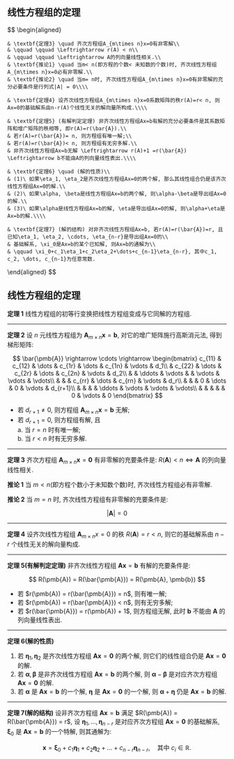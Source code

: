 ## 线性方程组的定理

$$
\begin{aligned}

	& \textbf{定理3} \quad 齐次方程组A_{m\times n}x=0有非零解\\
	& \qquad \qquad \Leftrightarrow r(A) < n\\
	& \qquad \qquad \Leftrightarrow A的列向量线性相关.\\
	& \textbf{推论1} \quad 当m< n(即方程的个数< 未知数的个数)时, 齐次线性方程组A_{m\times n}x=0必有非零解.\\
	& \textbf{推论2} \quad 当m= n时, 齐次线性方程组A_{m\times n}x=0有非零解的充分必要条件是行列式|A| = 0\\\\

	& \textbf{定理4} 设齐次线性方程组A_{m\times n}x=0系数矩阵的秩r(A)=r< n, 则Ax=0的基础解系由n-r(A)个线性无关的解向量所构成.\\\\

	& \textbf{定理5} (有解判定定理) 非齐次线性方程组Ax=b有解的充分必要条件是其系数矩阵和增广矩阵的秩相等, 即r(A)=r(\bar{A}).\\
	& 若r(A)=r(\bar{A})= n, 则方程组有唯一解;\\
	& 若r(A)=r(\bar{A})< n, 则方程组有无穷多解.\\
	& 非齐次线性方程组Ax=b无解 \Leftrightarrow r(A)+1 =r(\bar{A}) \Leftrightarrow b不能由A的列向量线性表出.\\\\

	& \textbf{定理6} \quad (解的性质)\\
	& (1)\ 如果\eta_1, \eta_2是齐次线性方程组Ax=0的两个解, 那么其线性组合仍是该齐次线性方程组Ax=0的解.\\
	& (2)\ 如果\alpha, \beta是线性方程组Ax=b的两个解, 则\alpha-\beta是导出组Ax=0的解.\\
	& (3)\ 如果\alpha是线性方程组Ax=b的解, \eta是导出组Ax=0的解, 则\alpha+\eta是Ax=b的解.\\\\

	& \textbf{定理7} (解的结构) 对非齐次线性方程组Ax=b, 若r(A)=r(\bar{A})=r, 且已知\eta_1, \eta_2, \cdots, \eta_{n-r}是导出组Ax=0的\\
	& 基础解系, \xi_0是Ax=b的某个已知解, 则Ax=b的通解为\\
	& \qquad \xi_0+c_1\eta_1+c_2\eta_2+\dots+c_{n-1}\eta_{n-r}, 其中c_1, c_2, \dots, c_{n-1}为任意常数.

\end{aligned}
$$

## 线性方程组的定理

**定理 1**
线性方程组的初等行变换把线性方程组变成与它同解的方程组.

---

**定理 2**
设 $n$ 元线性方程组为 $\pmb{A}_{m\times n}\pmb{x}=\pmb{b}$, 对它的增广矩阵施行高斯消元法, 得到梯形矩阵:

$$
\bar{\pmb{A}} \rightarrow \cdots \rightarrow
\begin{bmatrix}
	c_{11} & c_{12} & \dots & c_{1r} & \dots & c_{1n} & \vdots & d_1\\
	& c_{22} & \dots & c_{2r} & \dots & c_{2n} & \vdots & d_2\\
	&  & \ddots & \vdots &  & \vdots & \vdots & \vdots\\
	&  &  & c_{rr} & \dots & c_{rn} & \vdots & d_r\\
	&  &  & 0 & \dots & 0 & \vdots & d_{r+1}\\
	&  &  &  & \ddots & \vdots & \vdots & \vdots\\
	&  &  &  &  & 0 & \vdots & 0
\end{bmatrix}
$$

- 若 $d_{r+1} \ne 0$, 则方程组 $\pmb{A}_{m\times n} \pmb{x}=\pmb{b}$ 无解;
- 若 $d_{r+1} = 0$, 则方程组有解, 且 <BR>
  a. 当 $r=n$ 时有唯一解; <BR>
  b. 当 $r<n$ 时有无穷多解.

---

**定理 3**
齐次方程组 $\pmb{A}_{m\times n}\pmb{x}=\pmb{0}$ 有非零解的充要条件是:
$R(\pmb{A}) < n \iff \pmb{A} \text{ 的列向量线性相关}.$

**推论 1**
当 $m < n$(即方程个数小于未知数个数)时, 齐次线性方程组必有非零解.

**推论 2**
当 $m = n$ 时, 齐次线性方程组有非零解的充要条件是:

$$
|\pmb{A}| = 0
$$

---

**定理 4**
设齐次线性方程组 $\pmb{A}_{m\times n}x=0$ 的秩 $R(\pmb{A})=r<n$, 则它的基础解系由 $n - r$ 个线性无关的解向量构成.

---

**定理 5(有解判定定理)**
非齐次线性方程组 $\pmb{Ax}= \pmb{b}$ 有解的充要条件是:

$$
R(\pmb{A}) = R(\bar{\pmb{A}}) = R(\pmb{A}, \pmb{b})
$$

- 若 $r(\pmb{A}) = r(\bar{\pmb{A}}) = n$, 则有唯一解;
- 若 $r(\pmb{A}) = r(\bar{\pmb{A}}) < n$, 则有无穷多解;
- 若 $r(\bar{\pmb{A}}) = r(\pmb{A}) + 1$, 则方程组无解, 此时 $\pmb{b}$ 不能由 $\pmb{A}$ 的列向量线性表出.

---

**定理 6(解的性质)**

1. 若 $\pmb{\eta}_1, \pmb{\eta}_2$ 是齐次线性方程组 $\pmb{Ax}= \pmb{0}$ 的两个解,
   则它们的线性组合仍是 $\pmb{Ax}=\pmb{0}$ 的解.
2. 若 $\pmb{\alpha}, \pmb{\beta}$ 是非齐次线性方程组 $\pmb{Ax}= \pmb{b}$ 的两个解,
   则 $\pmb{\alpha} - \pmb{\beta}$ 是对应齐次方程组 $\pmb{Ax}= \pmb{0}$ 的解.
3. 若 $\pmb{\alpha}$ 是 $\pmb{Ax}= \pmb{b}$ 的一个解,
   $\pmb{\eta}$ 是 $\pmb{Ax}= \pmb{0}$ 的一个解, 则 $\pmb{\alpha} + \pmb{\eta}$ 仍是 $\pmb{Ax}= \pmb{b}$ 的解.

---

**定理 7(解的结构)**
设非齐次方程组 $\pmb{Ax}= \pmb{b}$ 满足 $R(\pmb{A}) = R(\bar{\pmb{A}}) = r$,
设 $\pmb{\eta}_1, \dots, \pmb{\eta}_{n-r}$ 是对应齐次方程组 $\pmb{Ax}=\pmb{0}$ 的基础解系,
$\pmb{\xi}_0$ 是 $\pmb{Ax}= \pmb{b}$ 的一个特解,
则其通解为:

$$
\pmb{x} = \pmb{\xi}_0 + c_1\pmb{\eta}_1 + c_2\pmb{\eta}_2 + \dots + c_{n-r}\pmb{\eta}_{n-r}, \quad \text{其中 } c_i \in \mathbb{R}.
$$
